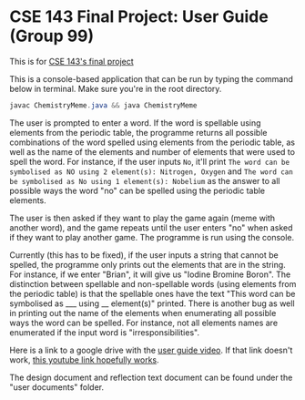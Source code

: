 # CSE 143 Final Project: User Guide (Group 99)

This is for [CSE 143's final project](https://courses.cs.washington.edu/courses/cse143/20au/project/#status-report)

This is a console-based application that can be run by typing the command below in terminal. Make sure you're in the root directory.

```java
javac ChemistryMeme.java && java ChemistryMeme
```

The user is prompted to enter a word. If the word is spellable using elements from the periodic table, the programme returns all possible 
combinations of the word spelled using elements from the periodic table, as well as the name of the elements and number of elements that were 
used to spell the word. For instance, if the user inputs `No`, it'll print `The word can be symbolised as NO using 2 element(s): Nitrogen, Oxygen`
and `The word can be symbolised as No using 1 element(s): Nobelium` as the answer to all possible ways the word "no" can be spelled using the periodic
table elements.

The user is then asked if they want to play the game again (meme with another word), and the game repeats until the user enters "no" when asked 
if they want to play another game. The programme is run using the console.

Currently (this has to be fixed), if the user inputs a string that cannot be spelled, the programme only prints out the elements that are in the string.
For instance, if we enter "Brian", it will give us "Iodine Bromine Boron". The distinction between spellable and non-spellable words (using elements from the
periodic table) is that the spellable ones have the text "This word can be symbolised as ___ using __ element(s)" printed. There is another bug as well
in printing out the name of the elements when enumerating all possible ways the word can be spelled. For instance, not all elements names are enumerated if
the input word is "irresponsibilities".

Here is a link to a google drive with the [user guide video](https://drive.google.com/drive/folders/1ic0f211qd6M4_IvK05jXaGVNphH9q_6w?usp=sharing). If that link doesn't work, [this youtube link hopefully works](https://youtu.be/m2VIvKmVhS4).

The design document and reflection text document can be found under the "user documents" folder.

[//]: <> ( User guide )

[//]: <> (Write a user guide for your project in the form of a file called README.txt or README.md at least several paragraphs in length. Though the structure of your user guide is entirely up to you, it should be clear to the staff how and where, if applicable, to compile, configure, and use your project. It should not be necessary for us to contact you with questions regarding your project after its submission. Hold our hand with this documentation: be sure to answer in your documentation any questions that you think we might have while testing your work.)

[//]: <> (The guide should also include a link to a short video no more than 5 minutes long that presents your project to the world with slides, screenshots, voiceover, and/or live action. Your video should somehow include your project title, your names, and any other details that you’d like to convey to viewers. We recommend recording a video through Zoom for ease of screensharing and so that all collaborators can present.)